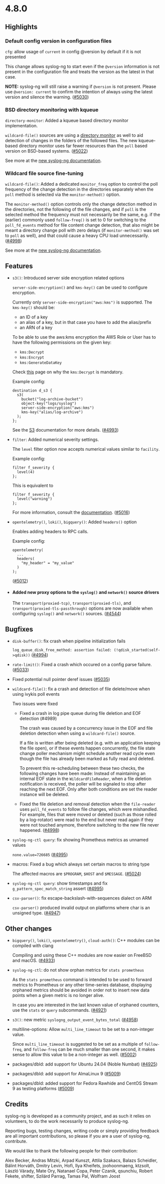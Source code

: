 4.8.0
=====

## Highlights

### Default config version in configuration files

`cfg`: allow usage of `current` in config @version by default if it is not presented

This change allows syslog-ng to start even if the `@version` information is not present in the configuration file and treats the version as the latest in that case.

**NOTE:** syslog-ng will still raise a warning if `@version` is not present. Please use `@version: current` to confirm the intention of always using the latest version and silence the warning. ([#5030](https://github.com/syslog-ng/syslog-ng/pull/5030))

### BSD directory monitoring with kqueue

`directory-monitor`: Added a kqueue based directory monitor implementation.

`wildcard-file()` sources are using a [directory monitor](https://syslog-ng.github.io/admin-guide/060_Sources/020_File/001_File_following) as well to aid detection of changes in the folders of the followed files. The new kqueue-based directory monitor uses far fewer resources than the `poll` based version on BSD-based systems.
([#5022](https://github.com/syslog-ng/syslog-ng/pull/5022))

See more at the [new syslog-ng documentation](https://syslog-ng.github.io/admin-guide/060_Sources/020_File/001_File_following).

### Wildcard file source fine-tuning

`wildcard-file()`: Added a dedicated `monitor_freq` option to control the poll frequency of the change detection in the directories separately when the `poll` method is selected via the `monitor-method()` option.

The `monitor-method()` option controls only the change detection method in the directories, not the following of the file changes, and if `poll` is the selected method the frequency must not necessarily be the same, e.g. if the (earlier) commonly used `follow-freq()` is set to 0 for switching to the `poll_fd_events` method for file content change detection, that also might be meant a directory change poll with zero delays (if `monitor-method()` was set to `poll` as well), and that could cause a heavy CPU load unnecessarily.
([#4998](https://github.com/syslog-ng/syslog-ng/pull/4998))

See more at the [new syslog-ng documentation](https://syslog-ng.github.io/admin-guide/060_Sources/020_File/001_File_following).

## Features

  * `s3()`: Introduced server side encryption related options

    `server-side-encryption()` and `kms-key()` can be used to configure encryption.

    Currently only `server-side-encryption("aws:kms")` is supported.
    The `kms-key()` should be:
      * an ID of a key
      * an alias of a key, but in that case you have to add the alias/prefix
      * an ARN of a key

    To be able to use the aws:kms encryption the AWS Role or User has to have the following
    permissions on the given key:
      * `kms:Decrypt`
      * `kms:Encrypt`
      * `kms:GenerateDataKey`

    Check [this](https://repost.aws/knowledge-center/s3-large-file-encryption-kms-key) page on why the `kms:Decrypt` is mandatory.

    Example config:
    ```
    destination d_s3 {
      s3(
        bucket("log-archive-bucket")
        object-key("logs/syslog")
        server-side-encryption("aws:kms")
        kms-key("alias/log-archive")
      );
    };
    ```

    See the [S3](https://docs.aws.amazon.com/AmazonS3/latest/userguide/UsingKMSEncryption.html) documentation for more details.
    ([#4993](https://github.com/syslog-ng/syslog-ng/pull/4993))

  * `filter`: Added numerical severity settings.

    The `level` filter option now accepts numerical values similar to `facility`.

    Example config:
    ```
    filter f_severity {
      level(4)
    };
    ```
    This is equivalent to
    ```
    filter f_severity {
      level("warning")
    };
    ```

    For more information, consult the [documentation](https://syslog-ng.github.io/admin-guide/080_Log/030_Filters/005_Filter_functions/004_level_priority.html).
    ([#5016](https://github.com/syslog-ng/syslog-ng/pull/5016))

  * `opentelemetry()`, `loki()`, `bigquery()`: Added `headers()` option

    Enables adding headers to RPC calls.

    Example config:
    ```
    opentelemetry(
      ...
      headers(
        "my_header" = "my_value"
      )
    );
    ```
    ([#5012](https://github.com/syslog-ng/syslog-ng/pull/5012))

  * #### Added new proxy options to the `syslog()` and `network()` source drivers

    The `transport(proxied-tcp)`, `transport(proxied-tls)`, and `transport(proxied-tls-passthrough)` options are now available when configuring `syslog()` and `network()` sources.
    ([#4544](https://github.com/syslog-ng/syslog-ng/pull/4544))


## Bugfixes

  * `disk-buffer()`: fix crash when pipeline initialization fails

    `log_queue_disk_free_method: assertion failed: (!qdisk_started(self->qdisk))`
    ([#4994](https://github.com/syslog-ng/syslog-ng/pull/4994))

  * `rate-limit()`: Fixed a crash which occured on a config parse failure.
    ([#5033](https://github.com/syslog-ng/syslog-ng/pull/5033))

  * Fixed potential null pointer deref issues
    ([#5035](https://github.com/syslog-ng/syslog-ng/pull/5035))

  * `wildcard-file()`: fix a crash and detection of file delete/move when using ivykis poll events

    Two issues were fixed

    - Fixed a crash in log pipe queue during file deletion and EOF detection (#4989)

       The crash was caused by a concurrency issue in the EOF and file deletion detection when using a `wildcard-file()` source.

       If a file is written after being deleted (e.g. with an application keeping the file open), or if these events happen concurrently, the file state change poller mechanism might schedule another read cycle even though the file has already been marked as fully read and deleted.

       To prevent this re-scheduling between these two checks, the following changes have been made:
       Instead of maintaining an internal EOF state in the `WildcardFileReader`, when a file deletion notification is received, the poller will be signaled to stop after reaching the next EOF. Only after both conditions are set the reader instance will be deleted.

    - Fixed the file deletion and removal detection when the `file-reader` uses `poll_fd_events` to follow file changes, which were mishandled. For example, files that were moved or deleted (such as those rolled by a log-rotator) were read to the end but never read again if they were not touched anymore, therefore switching to the new file never happened.
    ([#4998](https://github.com/syslog-ng/syslog-ng/pull/4998))

  * `syslog-ng-ctl query`: fix showing Prometheus metrics as unnamed values

    `none.value=726685`
    ([#4995](https://github.com/syslog-ng/syslog-ng/pull/4995))

  * macros: Fixed a bug which always set certain macros to string type

    The affected macros are `$PROGRAM`, `$HOST` and `$MESSAGE`.
    ([#5024](https://github.com/syslog-ng/syslog-ng/pull/5024))
 
  * `syslog-ng-ctl query`: show timestamps and fix `g_pattern_spec_match_string` assert
    ([#4995](https://github.com/syslog-ng/syslog-ng/pull/4995))

  * `csv-parser()`: fix escape-backslash-with-sequences dialect on ARM

    `csv-parser()` produced invalid output on platforms where char is an unsigned type.
    ([#4947](https://github.com/syslog-ng/syslog-ng/pull/4947))


## Other changes

  * `bigquery()`, `loki()`, `opentelemetry()`, `cloud-auth()`: C++ modules can be compiled with clang

    Compiling and using these C++ modules are now easier on FreeBSD and macOS.
    ([#4933](https://github.com/syslog-ng/syslog-ng/pull/4933))

  * `syslog-ng-ctl`: do not show orphan metrics for `stats prometheus`

    As the `stats prometheus` command is intended to be used to forward metrics
    to Prometheus or any other time-series database, displaying orphaned metrics
    should be avoided in order not to insert new data points when a given metric
    is no longer alive.

    In case you are interested in the last known value of orphaned counters, use
    the `stats` or `query` subcommands.
    ([#4921](https://github.com/syslog-ng/syslog-ng/pull/4921))

  * `s3()`: new metric `syslogng_output_event_bytes_total`
    ([#4958](https://github.com/syslog-ng/syslog-ng/pull/4958))

  * multiline-options: Allow `multi_line_timeout` to be set to a non-integer value.

    Since `multi_line_timeout` is suggested to be set as a multiple of `follow-freq`, and `follow-freq` can be much smaller than one second, it makes sense to allow this value to be a non-integer as well.
    ([#5002](https://github.com/syslog-ng/syslog-ng/pull/5002))

  * packages/dbld: add support for Ubuntu 24.04 (Noble Numbat)
    ([#4925](https://github.com/syslog-ng/syslog-ng/pull/4925))

  * packages/dbld: add support for AlmaLinux 9
    ([#5009](https://github.com/syslog-ng/syslog-ng/pull/5009))

  * packages/dbld: added support for Fedora Rawhide and CentOS Stream 9 as testing platforms
    ([#5009](https://github.com/syslog-ng/syslog-ng/pull/5009))


## Credits

syslog-ng is developed as a community project, and as such it relies
on volunteers, to do the work necessarily to produce syslog-ng.

Reporting bugs, testing changes, writing code or simply providing
feedback are all important contributions, so please if you are a user
of syslog-ng, contribute.

We would like to thank the following people for their contribution:

Alex Becker, Andras Mitzki, Arpad Kunszt, Attila Szakacs,
Balazs Scheidler, Bálint Horváth, Dmitry Levin, Hofi, Ilya Kheifets,
joohoonmaeng, ktzsolt, László Várady, Mate Ory, Natanael Copa,
Peter Czanik, qsunchiu, Robert Fekete, shifter, Szilárd Parrag,
Tamas Pal, Wolfram Joost
